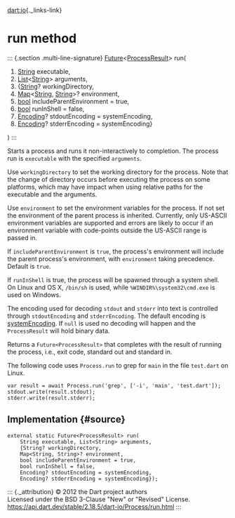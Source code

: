 [dart:io](../../dart-io/dart-io-library){._links-link}

run method
==========

::: {.section .multi-line-signature}
[Future](../../dart-async/future-class)\<[ProcessResult](../processresult-class)\>
run(

1.  [String](../../dart-core/string-class) executable,
2.  [List](../../dart-core/list-class)\<[String](../../dart-core/string-class)\>
    arguments,
3.  {[String](../../dart-core/string-class)? workingDirectory,
4.  [Map](../../dart-core/map-class)\<[String](../../dart-core/string-class),
    [String](../../dart-core/string-class)\>? environment,
5.  [bool](../../dart-core/bool-class) includeParentEnvironment = true,
6.  [bool](../../dart-core/bool-class) runInShell = false,
7.  [Encoding](../../dart-convert/encoding-class)? stdoutEncoding =
    systemEncoding,
8.  [Encoding](../../dart-convert/encoding-class)? stderrEncoding =
    systemEncoding}

)
:::

Starts a process and runs it non-interactively to completion. The
process run is `executable` with the specified `arguments`.

Use `workingDirectory` to set the working directory for the process.
Note that the change of directory occurs before executing the process on
some platforms, which may have impact when using relative paths for the
executable and the arguments.

Use `environment` to set the environment variables for the process. If
not set the environment of the parent process is inherited. Currently,
only US-ASCII environment variables are supported and errors are likely
to occur if an environment variable with code-points outside the
US-ASCII range is passed in.

If `includeParentEnvironment` is `true`, the process\'s environment will
include the parent process\'s environment, with `environment` taking
precedence. Default is `true`.

If `runInShell` is true, the process will be spawned through a system
shell. On Linux and OS X, `/bin/sh` is used, while
`%WINDIR%\system32\cmd.exe` is used on Windows.

The encoding used for decoding `stdout` and `stderr` into text is
controlled through `stdoutEncoding` and `stderrEncoding`. The default
encoding is [systemEncoding](../systemencoding-constant). If `null` is
used no decoding will happen and the `ProcessResult` will hold binary
data.

Returns a `Future<ProcessResult>` that completes with the result of
running the process, i.e., exit code, standard out and standard in.

The following code uses `Process.run` to grep for `main` in the file
`test.dart` on Linux.

``` {.language-dart data-language="dart"}
var result = await Process.run('grep', ['-i', 'main', 'test.dart']);
stdout.write(result.stdout);
stderr.write(result.stderr);
```

Implementation {#source}
--------------

``` {.language-dart data-language="dart"}
external static Future<ProcessResult> run(
    String executable, List<String> arguments,
    {String? workingDirectory,
    Map<String, String>? environment,
    bool includeParentEnvironment = true,
    bool runInShell = false,
    Encoding? stdoutEncoding = systemEncoding,
    Encoding? stderrEncoding = systemEncoding});
```

::: {._attribution}
© 2012 the Dart project authors\
Licensed under the BSD 3-Clause \"New\" or \"Revised\" License.\
<https://api.dart.dev/stable/2.18.5/dart-io/Process/run.html>
:::
